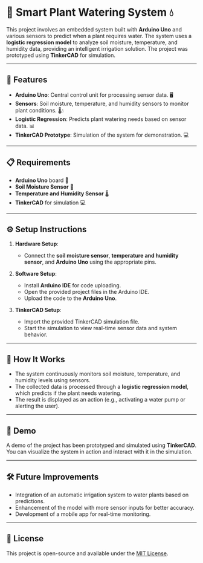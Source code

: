 # 🌱 Smart Plant Watering System 💧

This project involves an embedded system built with **Arduino Uno** and various sensors to predict when a plant requires water. The system uses a **logistic regression model** to analyze soil moisture, temperature, and humidity data, providing an intelligent irrigation solution. The project was prototyped using **TinkerCAD** for simulation. 

---

## 🚀 Features
- **Arduino Uno**: Central control unit for processing sensor data. 🖥️
- **Sensors**: Soil moisture, temperature, and humidity sensors to monitor plant conditions. 🌡️💧
- **Logistic Regression**: Predicts plant watering needs based on sensor data. 📊
- **TinkerCAD Prototype**: Simulation of the system for demonstration. 💻

---

## 📋 Requirements
- **Arduino Uno** board 🔌
- **Soil Moisture Sensor** 🌱
- **Temperature and Humidity Sensor** 🌡️
- **TinkerCAD** for simulation 💻

---

## ⚙️ Setup Instructions
1. **Hardware Setup**: 
   - Connect the **soil moisture sensor**, **temperature and humidity sensor**, and **Arduino Uno** using the appropriate pins.
   
2. **Software Setup**:
   - Install **Arduino IDE** for code uploading.
   - Open the provided project files in the Arduino IDE.
   - Upload the code to the **Arduino Uno**.

3. **TinkerCAD Setup**:
   - Import the provided TinkerCAD simulation file.
   - Start the simulation to view real-time sensor data and system behavior.

---

## 🤖 How It Works
- The system continuously monitors soil moisture, temperature, and humidity levels using sensors.
- The collected data is processed through a **logistic regression model**, which predicts if the plant needs watering.
- The result is displayed as an action (e.g., activating a water pump or alerting the user).

---

## 📌 Demo
A demo of the project has been prototyped and simulated using **TinkerCAD**. You can visualize the system in action and interact with it in the simulation.

---

## 🛠️ Future Improvements
- Integration of an automatic irrigation system to water plants based on predictions.
- Enhancement of the model with more sensor inputs for better accuracy.
- Development of a mobile app for real-time monitoring.

---

## 📝 License
This project is open-source and available under the [MIT License](LICENSE).

